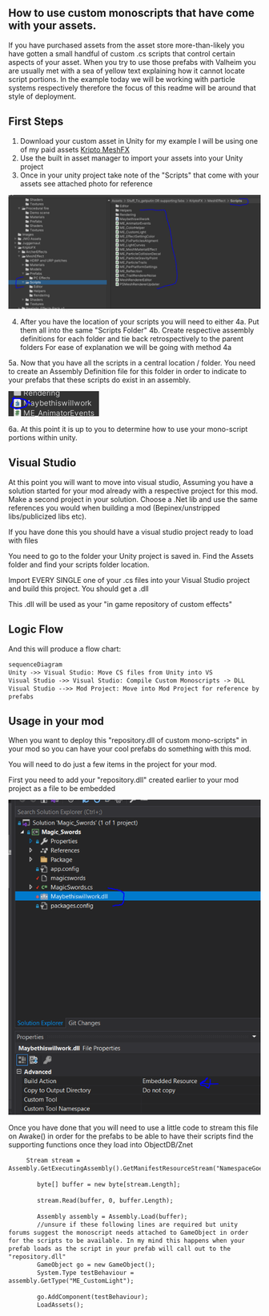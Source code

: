 

## How to use custom monoscripts that have come with your assets. 

If you have purchased assets from the asset store more-than-likely you have gotten a small handful of custom .cs scripts that control certain aspects of your asset. When you try to use those prefabs with Valheim you are usually met with a sea of yellow text explaining how it cannot locate script portions. In the example today we will be working with particle systems respectively therefore the focus of this readme will be around that style of deployment. 


## First Steps

 1. Download your custom asset in Unity for my example I will be using one of my paid assets [Kripto MeshFX](https://assetstore.unity.com/packages/vfx/particles/spells/mesh-effects-67803)
 2. Use the built in asset manager to import your assets into your Unity project 
 3. Once in your unity project take note of the "Scripts" that come with your assets see attached photo for reference 


![Scripts Location in unity example](scripts.PNG)
			 
			 
4. After you have the location of your scripts you will need to either 
		4a. Put them all into the same "Scripts Folder"
		4b. Create respective assembly definitions for each folder and tie back retrospectively to the parent folders
	For ease of explanation we will be going with method 4a 

5a. Now that you have all the scripts in a central location / folder. You need to create an Assembly Definition file for this folder in order to indicate to your prefabs that these scripts do exist in  an assembly. 


 ![Assembly Def in unity example](Assemdef.PNG)
 
 
6a. At this point it is up to you to determine how to use your mono-script portions within unity. 



## Visual Studio

At this point you will want to move into visual studio, Assuming you have a solution started for your mod already with a respective project for this mod. Make a second project in your solution. Choose a .Net lib and use the same references you would when building a mod (Bepinex/unstripped libs/publicized libs etc).

If you have done this you should have a visual studio project ready to load with files

You need to go to the folder your Unity project is saved in. Find the Assets folder and find your scripts folder location. 

Import EVERY SINGLE one of your .cs files into your Visual Studio project and build this project. You should get a .dll 

This .dll will be used as your "in game repository of custom effects" 

## Logic Flow


And this will produce a flow chart:
```mermaid
sequenceDiagram
Unity ->> Visual Studio: Move CS files from Unity into VS
Visual Studio ->> Visual Studio: Compile Custom Monoscripts -> DLL
Visual Studio -->> Mod Project: Move into Mod Project for reference by prefabs
```


## Usage in your mod

When you want to deploy this "repository.dll of custom mono-scripts" in your mod so you can have your cool prefabs do something with this mod. 

You will need to do just a few items in the project for your mod. 

First you need to add your "repository.dll" created earlier to your mod project as a file to be embedded


![Scripts Location in unity example](Embed.PNG)


Once you have done that you will need to use a little code to stream this file on Awake() in order for the prefabs to be able to have their scripts find the supporting functions once they load into ObjectDB/Znet

	     Stream stream = Assembly.GetExecutingAssembly().GetManifestResourceStream("NamespaceGoesHere.repository.dll");

            byte[] buffer = new byte[stream.Length];

            stream.Read(buffer, 0, buffer.Length);

            Assembly assembly = Assembly.Load(buffer);
			//unsure if these following lines are required but unity forums suggest the monoscript needs attached to GameObject in order for the scripts to be available. In my mind this happens when your prefab loads as the script in your prefab will call out to the "repository.dll"
            GameObject go = new GameObject();
            System.Type testBehaviour = assembly.GetType("ME_CustomLight");
         
            go.AddComponent(testBehaviour);
            LoadAssets();

